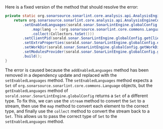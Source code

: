 Here is a fixed version of the method that should resolve the error:

```java
private static org.sonarsource.sonarlint.core.analysis.api.AnalysisEngineConfiguration buildAnalysisEngineConfiguration() {
    return org.sonarsource.sonarlint.core.analysis.api.AnalysisEngineConfiguration.builder()
        .setEnabledLanguages(sorald.sonar.SonarLintEngine.globalConfig.getEnabledLanguages().stream()
            .map(lang -> (org.sonarsource.sonarlint.core.commons.Language) lang)
            .collect(Collectors.toSet()))
        .setClientPid(sorald.sonar.SonarLintEngine.globalConfig.getClientPid())
        .setExtraProperties(sorald.sonar.SonarLintEngine.globalConfig.extraProperties())
        .setWorkDir(sorald.sonar.SonarLintEngine.globalConfig.getWorkDir())
        .setModulesProvider(sorald.sonar.SonarLintEngine.globalConfig.getModulesProvider())
        .build();
}
```

The error is caused because the `addEnabledLanguages` method has been removed in a dependency update and replaced with the `setEnabledLanguages` method. The `setEnabledLanguages` method expects a `Set` of `org.sonarsource.sonarlint.core.commons.Language` objects, but the `getEnabledLanguages` method of `sorald.sonar.SonarLintEngine.globalConfig` returns a `Set` of a different type. To fix this, we can use the `stream` method to convert the `Set` to a stream, then use the `map` method to convert each element to the correct type, and finally use the `collect` method to convert the stream back to a `Set`. This allows us to pass the correct type of `Set` to the `setEnabledLanguages` method.